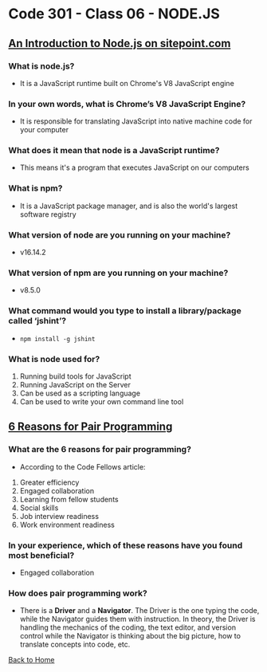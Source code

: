 # Code 301 - Class 06 - NODE.JS

## [An Introduction to Node.js on sitepoint.com](https://www.sitepoint.com/an-introduction-to-node-js/)

### What is node.js?

- It is a JavaScript runtime built on Chrome's V8 JavaScript engine

### In your own words, what is Chrome’s V8 JavaScript Engine?

- It is responsible for translating JavaScript into native machine code for your computer

### What does it mean that node is a JavaScript runtime?

- This means it's a program that executes JavaScript on our computers

### What is npm?

- It is a JavaScript package manager, and is also the world's largest software registry

### What version of node are you running on your machine?

- v16.14.2

### What version of npm are you running on your machine?

- v8.5.0

### What command would you type to install a library/package called ‘jshint’?

- `npm install -g jshint`

### What is node used for?

1. Running build tools for JavaScript
2. Running JavaScript on the Server
3. Can be used as a scripting language
4. Can be used to write your own command line tool

## [6 Reasons for Pair Programming](https://www.codefellows.org/blog/6-reasons-for-pair-programming/)

### What are the 6 reasons for pair programming?

- According to the Code Fellows article:

1. Greater efficiency
2. Engaged collaboration
3. Learning from fellow students
4. Social skills
5. Job interview readiness
6. Work environment readiness

### In your experience, which of these reasons have you found most beneficial?

- Engaged collaboration

### How does pair programming work?

- There is a **Driver** and a **Navigator**. The Driver is the one typing the code, while the Navigator guides them with instruction. In theory, the Driver is handling the mechanics of the coding, the text editor, and version control while the Navigator is thinking about the big picture, how to translate concepts into code, etc.

[Back to Home](../README.md)
